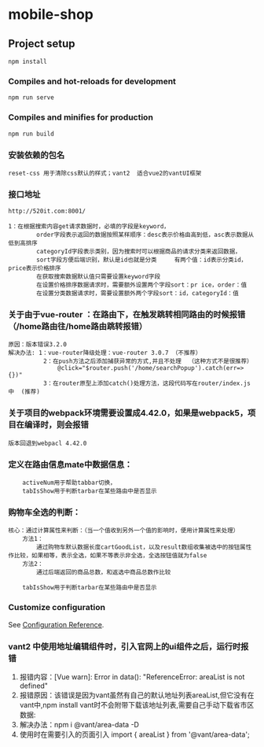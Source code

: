  # mobile-shop 

## Project setup
```
npm install  
```

### Compiles and hot-reloads for development
```
npm run serve
```

### Compiles and minifies for production
```
npm run build
```
### 安装依赖的包名
```
reset-css 用于清除css默认的样式；vant2  适合vue2的vantUI框架
```
### 接口地址
```
http://520it.com:8001/

1：在根据搜索内容get请求数据时，必填的字段是keyword，
        order字段表示返回的数据按照某样顺序：desc表示价格由高到低，asc表示数据从低到高排序
        categoryId字段表示类别，因为搜索时可以根据商品的请求分类来返回数据，
        sort字段方便后端识别，默认是id也就是分类     有两个值：id表示分类id，price表示价格排序  
        在获取搜索数据默认值只需要设置keyword字段
        在设置价格排序数据请求时，需要额外设置两个字段sort：pr ice，order：值
        在设置分类数据请求时，需要设置额外两个字段sort：id，categoryId：值
```


### 关于由于vue-router ：在路由下，在触发跳转相同路由的时候报错 （/home路由往/home路由跳转报错）
```
原因：版本错误3.2.0
解决办法: 1：vue-router降级处理：vue-router 3.0.7 （不推荐）
          2：在push方法之后添加捕获异常的方式,并且不处理  （这种方式不是很推荐）
              @click="$router.push('/home/searchPopup').catch(err=>{})"
          3：在router原型上添加catch()处理方法，这段代码写在router/index.js中  (推荐)

```
### 关于项目的webpack环境需要设置成4.42.0，如果是webpack5，项目在编译时，则会报错
```
版本回退到webpacl 4.42.0
```
### 定义在路由信息mate中数据信息：
```
    activeNum用于帮助tabbar切换，
    tabIsShow用于判断tarbar在某些路由中是否显示
```
### 购物车全选的判断：
```
核心：通过计算属性来判断：（当一个值收到另外一个值的影响时，便用计算属性来处理）
    方法1：
        通过购物车默认数据长度cartGoodList，以及result数组收集被选中的按钮属性作比较，如果相等，表示全选，如果不等表示非全选，全选按钮值就为false
    方法2：
        通过后端返回的商品总数，和返选中商品总数作比较

    tabIsShow用于判断tarbar在某些路由中是否显示
```

### Customize configuration
See [Configuration Reference](https://cli.vuejs.org/config/).


### vant2 中使用地址编辑组件时，引入官网上的ui组件之后，运行时报错
1. 报错内容：[Vue warn]: Error in data(): "ReferenceError: areaList is not defined"
2. 报错原因：该错误是因为vant虽然有自己的默认地址列表areaList,但它没有在vant中,npm install vant时不会附带下载该地址列表,需要自己手动下载省市区数据:
3. 解决办法：npm i @vant/area-data -D
4. 使用时在需要引入的页面引入  import { areaList } from '@vant/area-data';
